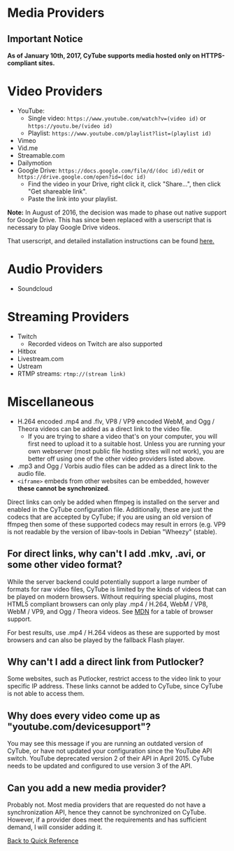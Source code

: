 # Media Providers

## Important Notice

**As of January 10th, 2017, CyTube supports media hosted only on HTTPS-compliant sites.**

# Video Providers
  - YouTube:
    * Single video: `https://www.youtube.com/watch?v=(video id)` or
      `https://youtu.be/(video id)`
    * Playlist: `https://www.youtube.com/playlist?list=(playlist id)`
  - Vimeo
  - Vid.me
  - Streamable.com
  - Dailymotion
  - Google Drive: `https://docs.google.com/file/d/(doc id)/edit` or
    `https://drive.google.com/open?id=(doc id)`  
    * Find the video in your Drive, right click it, click "Share...", then click
      "Get shareable link".
    * Paste the link into your playlist.  
    
**Note:** In August of 2016, the decision was made to phase out native support for Google Drive. This has since been replaced with a userscript that is necessary to play Google Drive videos.  
    
That userscript, and detailed installation instructions can be found [here.](gdrive-script-install.md)
 
# Audio Providers

  - Soundcloud

# Streaming Providers

  - Twitch
    * Recorded videos on Twitch are also supported
  - Hitbox
  - Livestream.com
  - Ustream
  - RTMP streams: `rtmp://(stream link)`

# Miscellaneous

  - H.264 encoded .mp4 and .flv, VP8 / VP9 encoded WebM, and Ogg / Theora videos can
    be added as a direct link to the video file.
    * If you are trying to share a video that's on your computer, you will first
      need to upload it to a suitable host.  Unless you are running your own
      webserver (most public file hosting sites will not work), you are better
      off using one of the other video providers listed above.
  - .mp3 and Ogg / Vorbis audio files can be added as a direct link to the audio
    file.
  - `<iframe>` embeds from other websites can be embedded, however **these
    cannot be synchronized**.

Direct links can only be added when ffmpeg is installed on the server and
enabled in the CyTube configuration file.  Additionally, these are just the
codecs that are accepted by CyTube; if you are using an old version of ffmpeg
then some of these supported codecs may result in errors (e.g. VP9 is not
readable by the version of libav-tools in Debian "Wheezy" (stable).

## For direct links, why can't I add .mkv, .avi, or some other video format?

While the server backend could potentially support a large number of formats for
raw video files, CyTube is limited by the kinds of videos that can be played on
modern browsers.  Without requiring special plugins, most HTML5 compliant
browsers can only play .mp4 / H.264, WebM / VP8, WebM / VP9, and Ogg / Theora videos.
See
[MDN](https://developer.mozilla.org/en-US/docs/Web/HTML/Supported_media_formats#AutoCompatibilityTable)
for a table of browser support.

For best results, use .mp4 / H.264 videos as these are supported by most browsers
and can also be played by the fallback Flash player.

## Why can't I add a direct link from Putlocker?  

Some websites, such as Putlocker, restrict access to the video link to your
specific IP address.  These links cannot be added to CyTube, since CyTube is not
able to access them.

## Why does every video come up as "youtube.com/devicesupport"?

You may see this message if you are running an outdated version of CyTube, or
have not updated your configuration since the YouTube API switch.  YouTube
deprecated version 2 of their API in April 2015.  CyTube needs to be updated and
configured to use version 3 of the API.

## Can you add a new media provider?  

Probably not.  Most media providers that are requested do not have a
synchronization API, hence they cannot be synchronized on CyTube.  However, if a
provider does meet the requirements and has sufficient demand, I will consider
adding it.

[Back to Quick Reference](index.md)
